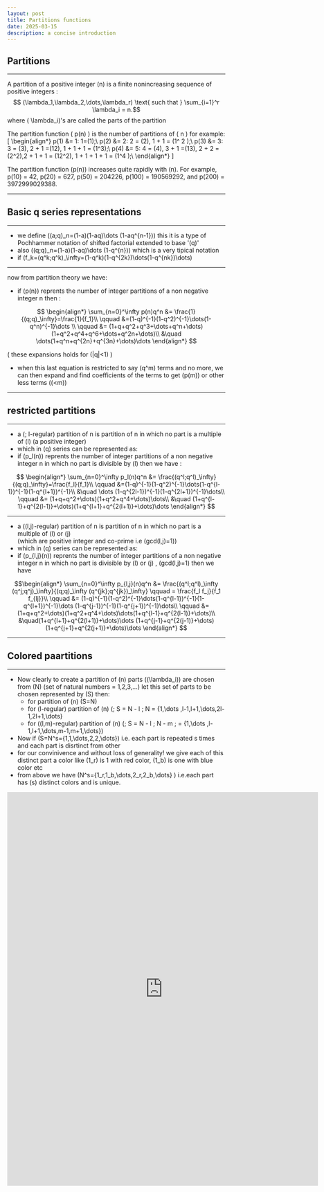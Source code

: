 ```yaml
---
layout: post
title: Partitions functions 
date: 2025-03-15
description: a concise introduction
---
```


## Partitions
 ---
A partition of a positive integer \(n\) is a finite nonincreasing
sequence of positive integers : 
$$ (\lambda_1,\lambda_2,\dots,\lambda_r) \text{ such that } 
\sum_{i=1}^r \lambda_i =  n.$$
where \( \lambda_i\)'s  are called the parts of the partition 

 
The partition function \( p(n) \) is the number of partitions
of \( n \)
for example: 
\[
\begin{align*}
p(1) &= 1: 1=(1);\\
p(2) &= 2: 2 = (2), 1 + 1 = (1^ 2 );\\
p(3) &= 3: 3 = (3), 2 + 1 =(12), 1 + 1 + 1 = (1^3);\\
p(4) &= 5: 4 = (4), 3 + 1 =(13), 2 + 2 = (2^2),2 + 1 + 1 = (12^2), 1 + 1 + 1 + 1 = (1^4 );\\ 
\end{align*} 
\]

The partition function \(p(n)\) increases quite rapidly with \(n\). For example, p(10) =
42, p(20) = 627, p(50) = 204226, p(100) = 190569292, and p(200) =
3972999029388.

---
## Basic q series representations
---
- we define \((a;q)_n=(1-a)(1-aq)\dots (1-aq^{n-1})\)
this it is a type of Pochhammer notation of shifted factorial extended to base '\(q\)'
- also \((q;q)_n=(1-a)(1-aq)\dots (1-q^{n})\) which is a very tipical notation 
- if \(f_k=(q^k;q^k)_\infty=(1-q^k)(1-q^{2k})\dots(1-q^{nk})\dots\)
---
now from partition theory we have:
-  if \(p(n)\) reprents the number of integer partitions of a non negative integer n then :

$$
\begin{align*}
\sum_{n=0}^\infty p(n)q^n &= \frac{1}{(q;q)_\infty}=\frac{1}{f_1}\\
\qquad &=(1-q)^{-1}(1-q^2)^{-1}\dots(1-q^n)^{-1}\dots \\ 
\qquad &= (1+q+q^2+q^3+\dots+q^n+\dots)(1+q^2+q^4+q^6+\dots+q^2n+\dots)\\
&\quad \dots(1+q^n+q^{2n}+q^{3n}+\dots)\dots
\end{align*}
$$ 

  ( these expansions holds for \(|q|<1\) )
- when this last equation is restricted to say \(q^m\) terms and no more, we can then expand and find coefficients of the terms to get \(p(m)\) or other less terms (\(<m\)) 
---
## restricted partitions  
---

- a \(\; l-regular\) partition of n is partition of n in which no part is a multiple of \(l\) (a positive integer)
- which in \(q\) series can be represented as:
- if \(p_l(n)\) reprents the number of integer partitions of a non negative integer n in which no part is divisible by \(l\) then we have :   

$$
\begin{align*}
\sum_{n=0}^\infty p_l(n)q^n &= \frac{(q^l;q^l)_\infty}{(q;q)_\infty}=\frac{f_l}{f_1}\\
\qquad &=(1-q)^{-1}(1-q^2)^{-1}\dots(1-q^{l-1})^{-1}(1-q^{l+1})^{-1}\\
&\quad \dots (1-q^{2l-1})^{-1}(1-q^{2l+1})^{-1}\dots\\ 
\qquad &= (1+q+q^2+\dots)(1+q^2+q^4+\dots)\dots\\
&\quad (1+q^{l-1}+q^{2(l-1)}+\dots)(1+q^{l+1}+q^{2(l+1)}+\dots)\dots
\end{align*}
$$

---
- a \((l,j)-regular\) partition of n is partition of n in which no part is a multiple of \(l\) or \(j\)  
(which are  positive integer and co-prime i.e \(gcd(l,j)=1\))
- which in \(q\) series can be represented as:
- if \(p_{l,j}(n)\) reprents the number of integer partitions of a non negative integer n in which no part is divisible by \(l\) or \(j\) , \(gcd(l,j)=1\) then we have 

$$\begin{align*}
\sum_{n=0}^\infty p_{l,j}(n)q^n &= \frac{(q^l;q^l)_\infty (q^j;q^j)_\infty}{(q;q)_\infty (q^{jk};q^{jk})_\infty}
\qquad = \frac{f_l f_j}{f_1 f_{lj}}\\
\qquad &= (1-q)^{-1}(1-q^2)^{-1}\dots(1-q^{l-1})^{-1}(1-q^{l+1})^{-1}\dots (1-q^{j-1})^{-1}(1-q^{j+1})^{-1}\dots\\
\qquad &= (1+q+q^2+\dots)(1+q^2+q^4+\dots)\dots(1+q^{l-1}+q^{2(l-1)}+\dots)\\
&\quad(1+q^{l+1}+q^{2(l+1)}+\dots)\dots
     (1+q^{j-1}+q^{2(j-1)}+\dots)(1+q^{j+1}+q^{2(j+1)}+\dots)\dots
\end{align*}
$$ 

---
## Colored paartitions
---
- Now clearly to create a partition of \(n\) parts \((\lambda_i)\) are chosen from \(N\) (set of natural numbers = 1,2,3,...)
let this set of parts to be chosen represented by \(S\) then:
  - for  partition of \(n\) \(S=N\)
  - for \(l-regular\) partition of \(n\) \(\; S = N - l \; N = \{1,\dots ,l-1,l+1,\dots,2l-1,2l+1,\dots\} 
  - for \((l,m)-regular\) partition of \(n\) \(\; S = N - l \; N - m \; = \{1,\dots ,l-1,l+1,\dots,m-1,m+1,\dots\}\)
- Now if \(S=N^s=\{1,1,\dots,2,2,\dots\}\) i.e. each part is repeated s times and each part is disrtinct from other 
- for our convinivence and without loss of generality! we give each of this distinct part a color like 
\(1_r\) is 1 with red color, \(1_b\) is one with blue color etc
- from above we have \(N^s={1_r,1_b,\dots,2_r,2_b,\dots} \) i.e.each part has \(s\) distinct colors and is unique.
  
<iframe src="https://yn37git.github.io/assets/pdf/notes_format.pdf" style="width:718px; height:910px;" frameborder="0"></iframe>

  
  
  

